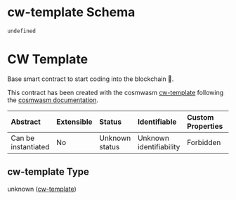 # cw-template Schema

```txt
undefined
```

# CW Template

Base smart contract to start coding into the blockchain 🚀.

This contract has been created with the cosmwasm [cw-template](https://github.com/InterWasm/cw-template) following the [cosmwasm documentation](https://docs.cosmwasm.com/fr/tutorials/simple-option/setup#project-starter).

| Abstract            | Extensible | Status         | Identifiable            | Custom Properties | Additional Properties | Access Restrictions | Defined In                                                         |
| :------------------ | :--------- | :------------- | :---------------------- | :---------------- | :-------------------- | :------------------ | :----------------------------------------------------------------- |
| Can be instantiated | No         | Unknown status | Unknown identifiability | Forbidden         | Allowed               | none                | [cw-template.json](schema/cw-template.json "open original schema") |

## cw-template Type

unknown ([cw-template](cw-template.md))
